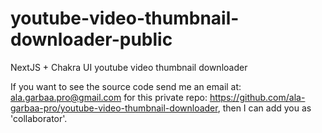 # youtube-video-thumbnail-downloader-public
NextJS + Chakra UI youtube video thumbnail downloader


If you want to see the source code send me an email at: ala.garbaa.pro@gmail.com for this private repo: https://github.com/ala-garbaa-pro/youtube-video-thumbnail-downloader, then I can add you as 'collaborator'.
